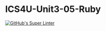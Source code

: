 # ICS4U-Unit3-05-Ruby
[![GitHub's Super Linter](https://github.com/Marlon-Poddalgoda/ICS4U-Unit3-05-Ruby/workflows/GitHub's%20Super%20Linter/badge.svg)](https://github.com/Marlon-Poddalgoda/ICS4U-Unit3-05-Ruby/actions)
